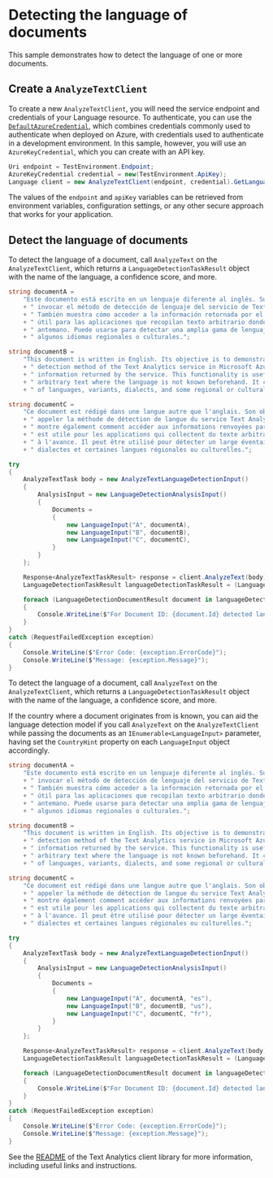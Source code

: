 # Detecting the language of documents

This sample demonstrates how to detect the language of one or more documents.

## Create a `AnalyzeTextClient`

To create a new `AnalyzeTextClient`, you will need the service endpoint and credentials of your Language resource. To authenticate, you can use the [`DefaultAzureCredential`][DefaultAzureCredential], which combines credentials commonly used to authenticate when deployed on Azure, with credentials used to authenticate in a development environment. In this sample, however, you will use an `AzureKeyCredential`, which you can create with an API key.

```C# Snippet:CreateAnalyzeTextClient
Uri endpoint = TestEnvironment.Endpoint;
AzureKeyCredential credential = new(TestEnvironment.ApiKey);
Language client = new AnalyzeTextClient(endpoint, credential).GetLanguageClient(apiVersion: "2023-04-01");
```

The values of the `endpoint` and `apiKey` variables can be retrieved from environment variables, configuration settings, or any other secure approach that works for your application.

## Detect the language of documents

To detect the language of a document, call `AnalyzeText` on the `AnalyzeTextClient`, which returns a `LanguageDetectionTaskResult` object with the name of the language, a confidence score, and more.

```C# Snippet:Sample1_AnalyzeText_LanguageDetection
string documentA =
    "Este documento está escrito en un lenguaje diferente al inglés. Su objectivo es demostrar cómo"
    + " invocar el método de detección de lenguaje del servicio de Text Analytics en Microsoft Azure."
    + " También muestra cómo acceder a la información retornada por el servicio. Esta funcionalidad es"
    + " útil para las aplicaciones que recopilan texto arbitrario donde el lenguaje no se conoce de"
    + " antemano. Puede usarse para detectar una amplia gama de lenguajes, variantes, dialectos y"
    + " algunos idiomas regionales o culturales.";

string documentB =
    "This document is written in English. Its objective is to demonstrate how to call the language"
    + " detection method of the Text Analytics service in Microsoft Azure. It also shows how to access the"
    + " information returned by the service. This functionality is useful for applications that collect"
    + " arbitrary text where the language is not known beforehand. It can be used to detect a wide range"
    + " of languages, variants, dialects, and some regional or cultural languages.";

string documentC =
    "Ce document est rédigé dans une langue autre que l'anglais. Son objectif est de montrer comment"
    + " appeler la méthode de détection de langue du service Text Analytics dans Microsoft Azure. Il"
    + " montre également comment accéder aux informations renvoyées par le service. Cette fonctionnalité"
    + " est utile pour les applications qui collectent du texte arbitraire dont la langue n'est pas connue"
    + " à l'avance. Il peut être utilisé pour détecter un large éventail de langues, de variantes, de"
    + " dialectes et certaines langues régionales ou culturelles.";

try
{
    AnalyzeTextTask body = new AnalyzeTextLanguageDetectionInput()
    {
        AnalysisInput = new LanguageDetectionAnalysisInput()
        {
            Documents =
            {
                new LanguageInput("A", documentA),
                new LanguageInput("B", documentB),
                new LanguageInput("C", documentC),
            }
        }
    };

    Response<AnalyzeTextTaskResult> response = client.AnalyzeText(body);
    LanguageDetectionTaskResult languageDetectionTaskResult = (LanguageDetectionTaskResult)response.Value;

    foreach (LanguageDetectionDocumentResult document in languageDetectionTaskResult.Results.Documents)
    {
        Console.WriteLine($"For Document ID: {document.Id} detected language is {document.DetectedLanguage.Name} with a confidence score of {document.DetectedLanguage.ConfidenceScore}.");
    }
}
catch (RequestFailedException exception)
{
    Console.WriteLine($"Error Code: {exception.ErrorCode}");
    Console.WriteLine($"Message: {exception.Message}");
}
```

To detect the language of a document, call `AnalyzeText` on the `AnalyzeTextClient`, which returns a `LanguageDetectionTaskResult` object with the name of the language, a confidence score, and more.

If the country where a document originates from is known, you can aid the language detection model if you call `AnalyzeText` on the `AnalyzeTextClient` while passing the documents as an `IEnumerable<LanguageInput>` parameter, having set the `CountryHint` property on each `LanguageInput` object accordingly.

```C# Snippet:Sample1_AnalyzeText_LanguageDetection_CountryHint
string documentA =
    "Este documento está escrito en un lenguaje diferente al inglés. Su objectivo es demostrar cómo"
    + " invocar el método de detección de lenguaje del servicio de Text Analytics en Microsoft Azure."
    + " También muestra cómo acceder a la información retornada por el servicio. Esta funcionalidad es"
    + " útil para las aplicaciones que recopilan texto arbitrario donde el lenguaje no se conoce de"
    + " antemano. Puede usarse para detectar una amplia gama de lenguajes, variantes, dialectos y"
    + " algunos idiomas regionales o culturales.";

string documentB =
    "This document is written in English. Its objective is to demonstrate how to call the language"
    + " detection method of the Text Analytics service in Microsoft Azure. It also shows how to access the"
    + " information returned by the service. This functionality is useful for applications that collect"
    + " arbitrary text where the language is not known beforehand. It can be used to detect a wide range"
    + " of languages, variants, dialects, and some regional or cultural languages.";

string documentC =
    "Ce document est rédigé dans une langue autre que l'anglais. Son objectif est de montrer comment"
    + " appeler la méthode de détection de langue du service Text Analytics dans Microsoft Azure. Il"
    + " montre également comment accéder aux informations renvoyées par le service. Cette fonctionnalité"
    + " est utile pour les applications qui collectent du texte arbitraire dont la langue n'est pas connue"
    + " à l'avance. Il peut être utilisé pour détecter un large éventail de langues, de variantes, de"
    + " dialectes et certaines langues régionales ou culturelles.";

try
{
    AnalyzeTextTask body = new AnalyzeTextLanguageDetectionInput()
    {
        AnalysisInput = new LanguageDetectionAnalysisInput()
        {
            Documents =
            {
                new LanguageInput("A", documentA, "es"),
                new LanguageInput("B", documentB, "us"),
                new LanguageInput("C", documentC, "fr"),
            }
        }
    };

    Response<AnalyzeTextTaskResult> response = client.AnalyzeText(body);
    LanguageDetectionTaskResult languageDetectionTaskResult = (LanguageDetectionTaskResult)response.Value;

    foreach (LanguageDetectionDocumentResult document in languageDetectionTaskResult.Results.Documents)
    {
        Console.WriteLine($"For Document ID: {document.Id} detected language is {document.DetectedLanguage.Name} with a confidence score of {document.DetectedLanguage.ConfidenceScore}.");
    }
}
catch (RequestFailedException exception)
{
    Console.WriteLine($"Error Code: {exception.ErrorCode}");
    Console.WriteLine($"Message: {exception.Message}");
}
```

See the [README] of the Text Analytics client library for more information, including useful links and instructions.

[DefaultAzureCredential]: https://github.com/Azure/azure-sdk-for-net/blob/main/sdk/identity/Azure.Identity/README.md
[README]: https://github.com/quentinRobinson/azure-sdk-for-net/blob/qrobinson/analyze-text-sdk/sdk/cognitivelanguage/Azure.AI.Language.TextAnalytics/samples/README.md
